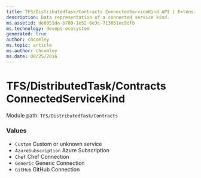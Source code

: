 ```yaml
---
title: TFS/DistributedTask/Contracts ConnectedServiceKind API | Extensions for Azure DevOps Services
description: Data representation of a connected service kind.
ms.assetid: de0051da-b780-1e52-6e3c-713051ec9dfb
ms.technology: devops-ecosystem
generated: true
author: chcomley
ms.topic: article
ms.author: chcomley
ms.date: 08/25/2016
---
```


# TFS/DistributedTask/Contracts ConnectedServiceKind

Module path: `TFS/DistributedTask/Contracts`

### Values

- `Custom` Custom or unknown service
- `AzureSubscription` Azure Subscription
- `Chef` Chef Connection
- `Generic` Generic Connection
- `GitHub` GitHub Connection
